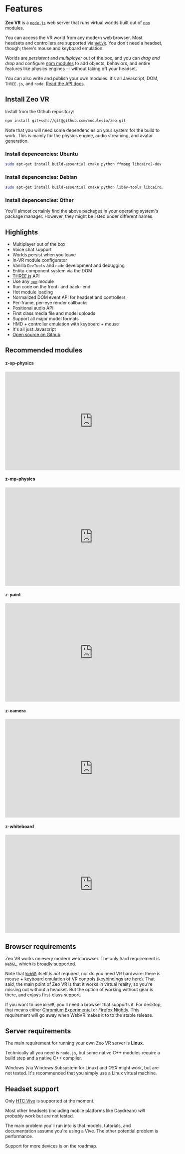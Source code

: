 # Features

**Zeo VR** is a [`node.js`](https://nodejs.org) web server that runs virtual worlds built out of [`npm`](https://npmjs.org) modules.

You can access the VR world from any modern web browser. Most headsets and controllers are supported via [`WebVR`](https://webvr.info/). You don't need a headset, though; there's mouse and keyboard emulation.

Worlds are <i>persistent</i> and <i>multiplayer</i> out of the box, and you can <i>drag and drop</i> and configure <a href="">npm modules</a> to add objects, behaviors, and entire features like physics engines -- without taking off your headset.

You can also write and publish your own modules: it's all Javascript, DOM, `THREE.js`, and `node`. [Read the API docs](#api-docs).

## Install Zeo VR

Install from the Github repository:

```bash
npm install git+ssh://git@github.com/modulesio/zeo.git
```

Note that you will need some dependencies on your system for the build to work. This is mainly for the physics engine, audio streaming, and avatar generation.

### Install depencencies: Ubuntu

```bash
sudo apt-get install build-essential cmake python ffmpeg libcairo2-dev
```

### Install depencencies: Debian

```bash
sudo apt-get install build-essential cmake python libav-tools libcairo2-dev
```

### Install depencencies: Other

You'll almost certainly find the above packages in your operating system's package manager. However, they might be listed under different names.

## Highlights

- Multiplayer out of the box
- Voice chat support
- Worlds persist when you leave
- In-VR module configurator
- Vanilla `DevTools` and `node` development and debugging
- Entity-component system via the DOM
- [THREE.js](https://threejs.org) API
- Use any [`npm`](https://npmjs.org) module
- Run code on the front- and back- end
- Hot module loading
- Normalized DOM event API for headset and controllers
- Per-frame, per-eye render callbacks
- Positional audio API
- First class media file and model uploads
- Support all major model formats
- HMD + controller emulation with keyboard + mouse
- It's all just Javascript
- [Open source on Github](https://github.com/modulesio/zeo)

## Recommended modules

#### z-sp-physics

<iframe width="560" height="315" src="https://www.youtube.com/embed/AOZtqDhQP44" frameborder="0" allowfullscreen></iframe>

#### z-mp-physics

<iframe width="560" height="315" src="https://www.youtube.com/embed/AOZtqDhQP44" frameborder="0" allowfullscreen></iframe>

#### z-paint

<iframe width="560" height="315" src="https://www.youtube.com/embed/AOZtqDhQP44" frameborder="0" allowfullscreen></iframe>

#### z-camera

<iframe width="560" height="315" src="https://www.youtube.com/embed/AOZtqDhQP44" frameborder="0" allowfullscreen></iframe>

#### z-whiteboard

<iframe width="560" height="315" src="https://www.youtube.com/embed/AOZtqDhQP44" frameborder="0" allowfullscreen></iframe>

## Browser requirements

Zeo VR works on every modern web browser. The only hard requirement is [`WebGL`](https://en.wikipedia.org/wiki/WebGL), which is [broadly supported](http://caniuse.com/#feat=webgl).

Note that [`WebVR`](https://webvr.info/) itself is _not_ required, nor do you need VR hardware: there is mouse + keyboard emulation of VR controls (keybindings are [here](#key-bindings)). That said, the main point of Zeo VR is that it works in virtual reality, so you're missing out without a headset. But the option of working without gear is there, and enjoys first-class support.

If you want to use `WebVR`, you'll need a browser that supports it. For desktop, that means either [Chromium Experimental](https://webvr.info/get-chrome/) or [Firefox Nightly](https://www.mozilla.org/en-US/firefox/channel/desktop/#nightly). This requirement will go away when WebVR makes it to to the stable release.

## Server requirements

The main requirement for running your own Zeo VR server is __Linux__.

Technically all you need is `node.js`, but some native C++ modules require a build step and a native C++ compiler.

_Windows_ (via Windows Subsystem for Linux) and _OSX_ might work, but are not tested. It's recommended that you simply use a Linux virtual machine.

## Headset support

Only [HTC Vive](https://en.wikipedia.org/wiki/HTC_Vive) is supported at the moment.

Most other headsets (including mobile platforms like Daydream) _will probably work_ but are not tested.

The main problem you'll run into is that models, tutorials, and documentation assume you're using a Vive. The other potential problem is performance.

Support for more devices is on the roadmap.
